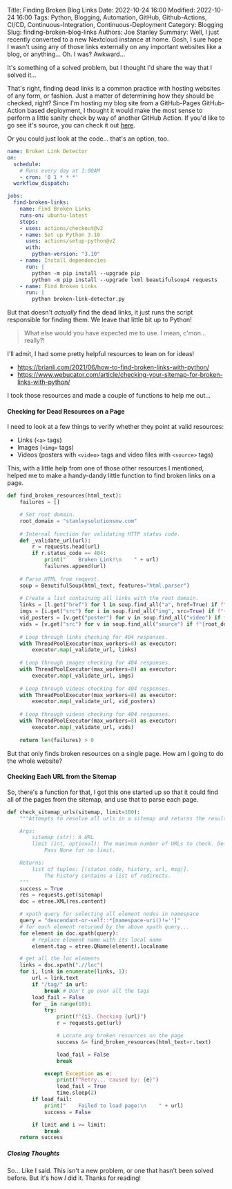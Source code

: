 Title: Finding Broken Blog Links
Date: 2022-10-24 16:00
Modified: 2022-10-24 16:00
Tags: Python, Blogging, Automation, GitHub, Github-Actions, CI/CD, Continuous-Integration, Continuous-Deployment
Category: Blogging
Slug: finding-broken-blog-links
Authors: Joe Stanley
Summary: Well, I just recently converted to a new Nextcloud instance at home. Gosh, I sure hope I wasn't using any of those links externally on any important websites like a blog, or anything... Oh. I was? Awkward...

It's something of a solved problem, but I thought I'd share the way that I solved it...

That's right, finding dead links is a common practice with hosting websites of any form, or fashion. Just a matter of determining how they should be checked, right?
Since I'm hosting my blog site from a GitHub-Pages GitHub-Action based deployment, I thought it would make the most sense to perform a little sanity check by way of
another GitHub Action. If you'd like to go see it's source, you can check it out
[here](https://github.com/engineerjoe440/stanley-solutions-blog/blob/master/.github/workflows/broken-link-detector.yml).

Or you could just look at the code... that's an option, too.

```yml
name: Broken Link Detector
on:
  schedule:
    # Runs every day at 1:00AM
    - cron: '0 1 * * *'
  workflow_dispatch:

jobs:
  find-broken-links:
    name: Find Broken Links
    runs-on: ubuntu-latest
    steps:
    - uses: actions/checkout@v2
    - name: Set up Python 3.10
      uses: actions/setup-python@v2
      with:
        python-version: "3.10"
    - name: Install dependencies
      run: |
        python -m pip install --upgrade pip
        python -m pip install --upgrade lxml beautifulsoup4 requests
    - name: Find Broken Links
      run: |
        python broken-link-detector.py
```

But that doesn't *actually* find the dead links, it just runs the script responsible for finding them. We leave that little bit up to Python!

> What else would you have expected me to use. I mean, c'mon... really?!

I'll admit, I had some pretty helpful resources to lean on for ideas!

* https://brianli.com/2021/06/how-to-find-broken-links-with-python/
* https://www.webucator.com/article/checking-your-sitemap-for-broken-links-with-python/

I took those resources and made a couple of functions to help me out...

#### Checking for Dead Resources on a Page

I need to look at a few things to verify whether they point at valid resources:

* Links (`<a>` tags)
* Images (`<img>` tags)
* Videos (posters with `<video>` tags and video files with `<source>` tags)

This, with a little help from one of those other resources I mentioned, helped me to make a handy-dandy little function to find broken links on a page.

```python
def find_broken_resources(html_text):
    failures = []

    # Set root domain.
    root_domain = "stanleysolutionsnw.com"
    
    # Internal function for validating HTTP status code.
    def _validate_url(url):
        r = requests.head(url)
        if r.status_code == 404:
            print("    Broken Link!\n    " + url)
            failures.append(url)
    
    # Parse HTML from request.
    soup = BeautifulSoup(html_text, features="html.parser")
    
    # Create a list containing all links with the root domain.
    links = [l.get("href") for l in soup.find_all("a", href=True) if f"{root_domain}" in l.get("href")]
    imgs = [i.get("src") for i in soup.find_all("img", src=True) if f"{root_domain}" in i.get("src")]
    vid_posters = [v.get("poster") for v in soup.find_all("video") if f"{root_domain}" in v.get("poster")]
    vids = [v.get("src") for v in soup.find_all("source") if f"{root_domain}" in v.get("src")]
    
    # Loop through links checking for 404 responses.
    with ThreadPoolExecutor(max_workers=8) as executor:
        executor.map(_validate_url, links)
    
    # Loop through images checking for 404 responses.
    with ThreadPoolExecutor(max_workers=8) as executor:
        executor.map(_validate_url, imgs)
    
    # Loop through videos checking for 404 responses.
    with ThreadPoolExecutor(max_workers=8) as executor:
        executor.map(_validate_url, vid_posters)
    
    # Loop through videos checking for 404 responses.
    with ThreadPoolExecutor(max_workers=8) as executor:
        executor.map(_validate_url, vids)
        
    return len(failures) > 0
```

But that only finds broken resources on a single page. How am I going to do the whole website?

#### Checking Each URL from the Sitemap

So, there's a function for that, I got this one started up so that it could find all of the pages from the sitemap, and use that to parse each page.

```python
def check_sitemap_urls(sitemap, limit=100):
    """Attempts to resolve all urls in a sitemap and returns the results

    Args:
        sitemap (str): A URL
        limit (int, optional): The maximum number of URLs to check. Defaults to 50.
            Pass None for no limit.

    Returns:
        list of tuples: [(status_code, history, url, msg)].
            The history contains a list of redirects.
    """
    success = True
    res = requests.get(sitemap)
    doc = etree.XML(res.content)

    # xpath query for selecting all element nodes in namespace
    query = "descendant-or-self::*[namespace-uri()!='']"
    # for each element returned by the above xpath query...
    for element in doc.xpath(query):
        # replace element name with its local name
        element.tag = etree.QName(element).localname

    # get all the loc elements
    links = doc.xpath(".//loc")
    for i, link in enumerate(links, 1):
        url = link.text
        if "/tag/" in url:
            break # Don't go over all the tags
        load_fail = False
        for _ in range(10):
            try:
                print(f"{i}. Checking {url}")
                r = requests.get(url)

                # Locate any broken resources on the page
                success &= find_broken_resources(html_text=r.text)

                load_fail = False
                break

            except Exception as e:
                print(f"Retry... caused by: {e}")
                load_fail = True
                time.sleep(2)
        if load_fail:
            print("    Failed to load page:\n    " + url)
            success = False

        if limit and i >= limit:
            break
    return success
```

##### Closing Thoughts

So... Like I said. This isn't a new problem, or one that hasn't been solved before. But it's how *I* did it. Thanks for reading!